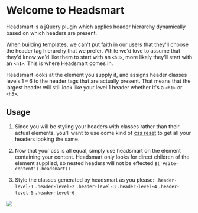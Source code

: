 # Welcome to Headsmart

Headsmart is a jQuery plugin which applies header hierarchy dynamically based on which headers are present.

When building templates, we can't put faith in our users that they'll choose the header tag hierarchy that we prefer. While we'd love to assume that they'd know we'd like them to start with an `<h3>`, more likely they'll start with an `<h1>`. This is where Headsmart comes in.

Headsmart looks at the element you supply it, and assigns header classes levels 1 – 6 to the header tags that are actually present. That means that the largest header will still look like your level 1 header whether it's a `<h1>` or `<h3>`.

## Usage

1. Since you will be styling your headers with classes rather than their actual elements, you'll want to use come kind of [css reset](http://meyerweb.com/eric/tools/css/reset/) to get all your headers looking the same.

2. Now that your css is all equal, simply use headsmart on the element containing your content. Headsmart only looks for direct children of the element supplied, so nested headers will not be effected
`$('#site-content').headsmart()`

3. Style the classes generated by headsmart as you please:
`.header-level-1`
`.header-level-2`
`.header-level-3`
`.header-level-4`
`.header-level-5`
`.header-level-6`

![](http://share.cameronmcefee.com/screencap/Headsmart_Demo-20120207-154105.png)